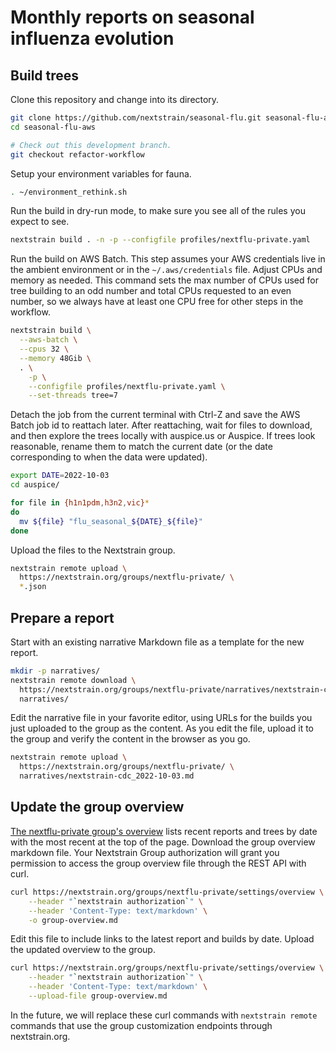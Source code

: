# Monthly reports on seasonal influenza evolution

## Build trees

Clone this repository and change into its directory.

``` bash
git clone https://github.com/nextstrain/seasonal-flu.git seasonal-flu-aws
cd seasonal-flu-aws

# Check out this development branch.
git checkout refactor-workflow
```

Setup your environment variables for fauna.

``` bash
. ~/environment_rethink.sh
```

Run the build in dry-run mode, to make sure you see all of the rules you expect to see.

``` bash
nextstrain build . -n -p --configfile profiles/nextflu-private.yaml
```

Run the build on AWS Batch.
This step assumes your AWS credentials live in the ambient environment or in the `~/.aws/credentials` file.
Adjust CPUs and memory as needed.
This command sets the max number of CPUs used for tree building to an odd number and total CPUs requested to an even number, so we always have at least one CPU free for other steps in the workflow.

``` bash
nextstrain build \
  --aws-batch \
  --cpus 32 \
  --memory 48Gib \
  . \
    -p \
    --configfile profiles/nextflu-private.yaml \
    --set-threads tree=7
```

Detach the job from the current terminal with Ctrl-Z and save the AWS Batch job id to reattach later.
After reattaching, wait for files to download, and then explore the trees locally with auspice.us or Auspice.
If trees look reasonable, rename them to match the current date (or the date corresponding to when the data were updated).

``` bash
export DATE=2022-10-03
cd auspice/

for file in {h1n1pdm,h3n2,vic}*
do
  mv ${file} "flu_seasonal_${DATE}_${file}"
done
```

Upload the files to the Nextstrain group.

``` bash
nextstrain remote upload \
  https://nextstrain.org/groups/nextflu-private/ \
  *.json
```

## Prepare a report

Start with an existing narrative Markdown file as a template for the new report.

``` bash
mkdir -p narratives/
nextstrain remote download \
  https://nextstrain.org/groups/nextflu-private/narratives/nextstrain-cdc/2022-10-03 \
  narratives/
```

Edit the narrative file in your favorite editor, using URLs for the builds you just uploaded to the group as the content.
As you edit the file, upload it to the group and verify the content in the browser as you go.

``` bash
nextstrain remote upload \
  https://nextstrain.org/groups/nextflu-private/ \
  narratives/nextstrain-cdc_2022-10-03.md
```

## Update the group overview

[The nextflu-private group's overview](https://nextstrain.org/groups/nextflu-private/) lists recent reports and trees by date with the most recent at the top of the page.
Download the group overview markdown file.
Your Nextstrain Group authorization will grant you permission to access the group overview file through the REST API with curl.

``` bash
curl https://nextstrain.org/groups/nextflu-private/settings/overview \
    --header "`nextstrain authorization`" \
    --header 'Content-Type: text/markdown' \
    -o group-overview.md
```

Edit this file to include links to the latest report and builds by date.
Upload the updated overview to the group.

``` bash
curl https://nextstrain.org/groups/nextflu-private/settings/overview \
    --header "`nextstrain authorization`" \
    --header 'Content-Type: text/markdown' \
    --upload-file group-overview.md
```

In the future, we will replace these curl commands with `nextstrain remote` commands that use the group customization endpoints through nextstrain.org.
